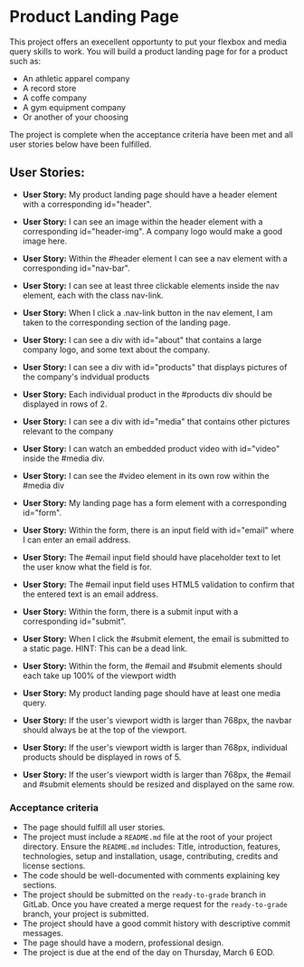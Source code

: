 # Product Landing Page

This project offers an execellent opportunty to put your flexbox and media query skills to work. You will build a product landing page for for a product such as:

- An athletic apparel company
- A record store
- A coffe company
- A gym equipment company
- Or another of your choosing

The project is complete when the acceptance criteria have been met and all user stories below have been fulfilled.

## User Stories:

- **User Story:** My product landing page should have a header element with a corresponding id="header".

- **User Story:** I can see an image within the header element with a corresponding id="header-img". A company logo would make a good image here.

- **User Story:** Within the #header element I can see a nav element with a corresponding id="nav-bar".

- **User Story:** I can see at least three clickable elements inside the nav element, each with the class nav-link.

- **User Story:** When I click a .nav-link button in the nav element, I am taken to the corresponding section of the landing page.

- **User Story:** I can see a div with id="about" that contains a large company logo, and some text about the company.

- **User Story:** I can see a div with id="products" that displays pictures of the company's indvidual products

- **User Story:** Each individual product in the #products div should be displayed in rows of 2.

- **User Story:** I can see a div with id="media" that contains other pictures relevant to the company

- **User Story:** I can watch an embedded product video with id="video" inside the #media div.

- **User Story:** I can see the #video element in its own row within the #media div

- **User Story:** My landing page has a form element with a corresponding id="form".

- **User Story:** Within the form, there is an input field with id="email" where I can enter an email address.

- **User Story:** The #email input field should have placeholder text to let the user know what the field is for.

- **User Story:** The #email input field uses HTML5 validation to confirm that the entered text is an email address.

- **User Story:** Within the form, there is a submit input with a corresponding id="submit".

- **User Story:** When I click the #submit element, the email is submitted to a static page. HINT: This can be a dead link.

- **User Story:** Within the form, the #email and #submit elements should each take up 100% of the viewport width

- **User Story:** My product landing page should have at least one media query.

- **User Story:** If the user's viewport width is larger than 768px, the navbar should always be at the top of the viewport.

- **User Story:** If the user's viewport width is larger than 768px, individual products should be displayed in rows of 5.

- **User Story:** If the user's viewport width is larger than 768px, the #email and #submit elements should be resized and displayed on the same row.

### Acceptance criteria
- The page should fulfill all user stories.
- The project must include a `README.md` file at the root of your project directory. Ensure the `README.md` includes: Title, introduction, features, technologies, setup and installation, usage, contributing, credits and license sections.
- The code should be well-documented with comments explaining key sections.
- The project should be submitted on the `ready-to-grade` branch in GitLab. Once you have created a merge request for the `ready-to-grade` branch, your project is submitted.
- The project should have a good commit history with descriptive commit messages.
- The page should have a modern, professional design.
- The project is due at the end of the day on Thursday, March 6 EOD.